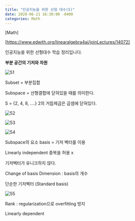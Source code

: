 ```yaml
---
title: "인공지능을 위한 선형 대수(5)"
date: 2020-06-21 16:30:00 -0400
categories: Math
---
```

[Math]

[https://www.edwith.org/linearalgebra4ai/joinLectures/14072] 

인공지능을 위한 선형대수 학습 정리입니다.

**부분 공간의 기저와 차원**

![51](https://user-images.githubusercontent.com/60867950/85219045-5d22e880-b3db-11ea-9e83-7adcf900879d.PNG)

Subset = 부분집합

Subspace = 선형결합에 닫혀있을 때를 의미한다.

S = {2, 4, 8, ….} 2의 거듭제곱은 곱셈에 닫혀있다.

![52](https://user-images.githubusercontent.com/60867950/85219047-601dd900-b3db-11ea-80f1-60a34d21a7b6.PNG)

![53](https://user-images.githubusercontent.com/60867950/85219050-60b66f80-b3db-11ea-8f1a-1d60d7b11a77.PNG)

![54](https://user-images.githubusercontent.com/60867950/85219051-61e79c80-b3db-11ea-94bc-0e5ee88ea01f.PNG)

Subspace의 요소 basis = 기저 벡터를 이용

Linearly independent 중복을 허용 x

기저벡터가 유니크하지 않다.

Change of basis
Dimension : basis의 개수

단순한 기저벡터 (Standard basis)


![55](https://user-images.githubusercontent.com/60867950/85219052-6318c980-b3db-11ea-9cc3-71d015b0ee86.PNG)

Rank : regularization으로 overfitting 방지

Linearly dependent 

